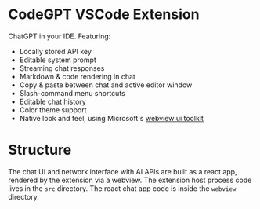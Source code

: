 # CodeGPT VSCode Extension

ChatGPT in your IDE. Featuring:
- Locally stored API key
- Editable system prompt
- Streaming chat responses
- Markdown & code rendering in chat
- Copy & paste between chat and active editor window
- Slash-command menu shortcuts
- Editable chat history
- Color theme support
- Native look and feel, using Microsoft's [webview ui toolkit](https://github.com/microsoft/vscode-webview-ui-toolkit)

# Structure
The chat UI and network interface with AI APIs are built as a react app, rendered by the extension via a webview. The extension host process code lives in the `src` directory. The react chat app code is inside the `webview` directory.
